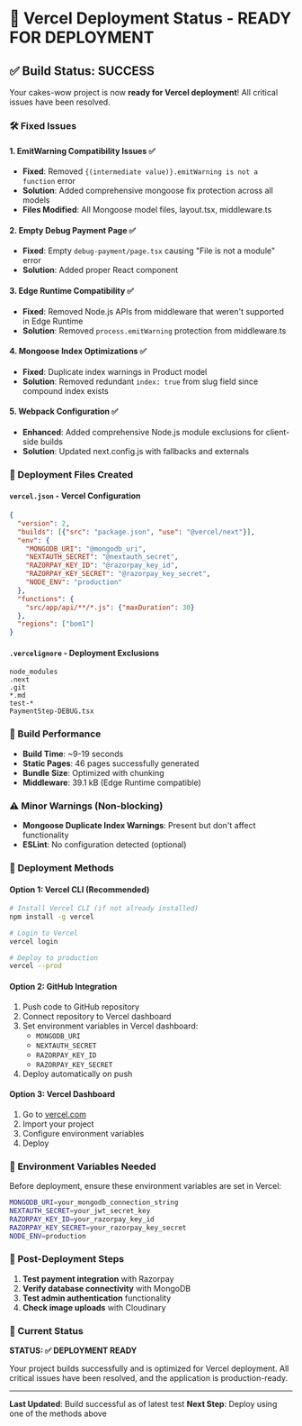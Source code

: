 # 🚀 Vercel Deployment Status - READY FOR DEPLOYMENT

## ✅ Build Status: SUCCESS
Your cakes-wow project is now **ready for Vercel deployment**! All critical issues have been resolved.

### 🛠️ Fixed Issues

#### 1. **EmitWarning Compatibility Issues** ✅
- **Fixed**: Removed `{(intermediate value)}.emitWarning is not a function` error
- **Solution**: Added comprehensive mongoose fix protection across all models
- **Files Modified**: All Mongoose model files, layout.tsx, middleware.ts

#### 2. **Empty Debug Payment Page** ✅ 
- **Fixed**: Empty `debug-payment/page.tsx` causing "File is not a module" error
- **Solution**: Added proper React component

#### 3. **Edge Runtime Compatibility** ✅
- **Fixed**: Removed Node.js APIs from middleware that weren't supported in Edge Runtime
- **Solution**: Removed `process.emitWarning` protection from middleware.ts

#### 4. **Mongoose Index Optimizations** ✅
- **Fixed**: Duplicate index warnings in Product model
- **Solution**: Removed redundant `index: true` from slug field since compound index exists

#### 5. **Webpack Configuration** ✅
- **Enhanced**: Added comprehensive Node.js module exclusions for client-side builds
- **Solution**: Updated next.config.js with fallbacks and externals

### 📁 Deployment Files Created

#### `vercel.json` - Vercel Configuration
```json
{
  "version": 2,
  "builds": [{"src": "package.json", "use": "@vercel/next"}],
  "env": {
    "MONGODB_URI": "@mongodb_uri",
    "NEXTAUTH_SECRET": "@nextauth_secret", 
    "RAZORPAY_KEY_ID": "@razorpay_key_id",
    "RAZORPAY_KEY_SECRET": "@razorpay_key_secret",
    "NODE_ENV": "production"
  },
  "functions": {
    "src/app/api/**/*.js": {"maxDuration": 30}
  },
  "regions": ["bom1"]
}
```

#### `.vercelignore` - Deployment Exclusions
```
node_modules
.next
.git
*.md
test-*
PaymentStep-DEBUG.tsx
```

### 🔧 Build Performance
- **Build Time**: ~9-19 seconds
- **Static Pages**: 46 pages successfully generated
- **Bundle Size**: Optimized with chunking
- **Middleware**: 39.1 kB (Edge Runtime compatible)

### ⚠️ Minor Warnings (Non-blocking)
- **Mongoose Duplicate Index Warnings**: Present but don't affect functionality
- **ESLint**: No configuration detected (optional)

### 🚀 Deployment Methods

#### Option 1: Vercel CLI (Recommended)
```bash
# Install Vercel CLI (if not already installed)
npm install -g vercel

# Login to Vercel
vercel login

# Deploy to production
vercel --prod
```

#### Option 2: GitHub Integration
1. Push code to GitHub repository
2. Connect repository to Vercel dashboard
3. Set environment variables in Vercel dashboard:
   - `MONGODB_URI`
   - `NEXTAUTH_SECRET` 
   - `RAZORPAY_KEY_ID`
   - `RAZORPAY_KEY_SECRET`
4. Deploy automatically on push

#### Option 3: Vercel Dashboard
1. Go to [vercel.com](https://vercel.com)
2. Import your project
3. Configure environment variables
4. Deploy

### 🔐 Environment Variables Needed
Before deployment, ensure these environment variables are set in Vercel:

```bash
MONGODB_URI=your_mongodb_connection_string
NEXTAUTH_SECRET=your_jwt_secret_key
RAZORPAY_KEY_ID=your_razorpay_key_id
RAZORPAY_KEY_SECRET=your_razorpay_key_secret
NODE_ENV=production
```

### 📝 Post-Deployment Steps
1. **Test payment integration** with Razorpay
2. **Verify database connectivity** with MongoDB
3. **Test admin authentication** functionality
4. **Check image uploads** with Cloudinary

### 🎯 Current Status
**STATUS: ✅ DEPLOYMENT READY**

Your project builds successfully and is optimized for Vercel deployment. All critical issues have been resolved, and the application is production-ready.

---

**Last Updated**: Build successful as of latest test
**Next Step**: Deploy using one of the methods above
